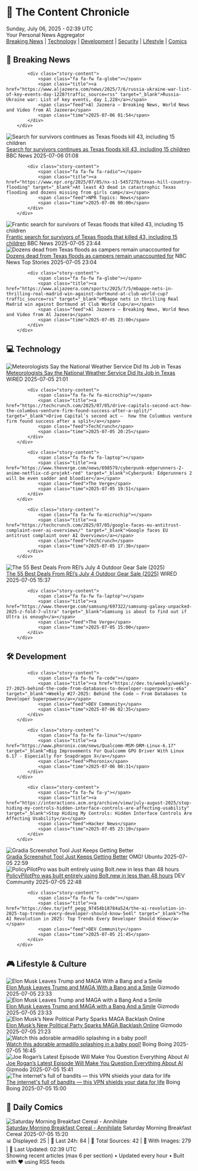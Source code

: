<!-- Processing 54 RSS feeds at 2025-07-06 02:38:57 UTC -->
<!-- Processing: Questionable Content -->
<!-- Error processing https://www.questionablecontent.net/QCRSS.xml: The read operation timed out -->
<!-- Processing: Dinosaur Comics -->
<!-- Processing: CNN Top Stories -->
<!-- Processing: CNN Breaking News -->
<!-- Processing: BBC World News -->
<!-- Processing: Al Jazeera Breaking News -->
<!-- Processing: Reuters World News -->
<!-- Processing: Guardian World News -->
<!-- Processing: Ars Technica -->
<!-- Processing: WIRED -->
<!-- Processing: Lobsters Python -->
<!-- Processing: Dev.to -->
<!-- Processing: StackOverflow Blog -->
<!-- Processing: It's FOSS -->
<!-- Processing: OMG! Ubuntu -->
<!-- Processing: Linux.com -->
<!-- Processing: GitLab Blog -->
<!-- Processing: InfoQ -->
<!-- Processing: Martin Fowler -->
<!-- Processing: Coding Horror -->
<!-- Processing: Gizmodo -->
<!-- Processing: Krebs on Security -->
<!-- Generated 5 new posts out of 22 feeds processed -->
<div class="newspaper-header">
    <h1 class="newspaper-title">📰 The Content Chronicle</h1>
    <div class="newspaper-date">Sunday, July 06, 2025 - 02:39 UTC</div>
    <div class="newspaper-subtitle">Your Personal News Aggregator</div>
</div>

<div class="newspaper-nav">
    <a href="#breaking">Breaking News</a> |
    <a href="#tech">Technology</a> |
    <a href="#dev">Development</a> |
    <a href="#security">Security</a> |
    <a href="#lifestyle">Lifestyle</a> |
    <a href="#webcomics">Comics</a>
</div>

<div class="news-section breaking-news" id="breaking">
<h2 class="section-header">🚨 Breaking News</h2>
<div class="stories-container">
<div class="story">
            
            <div class="story-content">
                <span class="fa fa-fw fa-globe"></span>
                <span class="title"><a href="https://www.aljazeera.com/news/2025/7/6/russia-ukraine-war-list-of-key-events-day-1228?traffic_source=rss" target="_blank">Russia-Ukraine war: List of key events, day 1,228</a></span>
                <span class="feed">Al Jazeera – Breaking News, World News and Video from Al Jazeera</span>
                <span class="time">2025-07-06 01:54</span>
            </div>
        </div>
<div class="story">
            <img src="https://ichef.bbci.co.uk/ace/standard/240/cpsprodpb/4417/live/25bcb680-59e6-11f0-b5c5-012c5796682d.jpg" alt="Search for survivors continues as Texas floods kill 43, including 15 children" class="story-image" loading="lazy" onerror="this.style.display='none'">
            <div class="story-content">
                <span class="fa fa-fw fa-earth-americas"></span>
                <span class="title"><a href="https://www.bbc.com/news/articles/cr4w36lnvgyo" target="_blank">Search for survivors continues as Texas floods kill 43, including 15 children</a></span>
                <span class="feed">BBC News</span>
                <span class="time">2025-07-06 01:08</span>
            </div>
        </div>
<div class="story">
            
            <div class="story-content">
                <span class="fa fa-fw fa-radio"></span>
                <span class="title"><a href="https://www.npr.org/2025/07/05/nx-s1-5457278/texas-hill-country-flooding" target="_blank">At least 43 dead in catastrophic Texas flooding and dozens missing from girls camp</a></span>
                <span class="feed">NPR Topics: News</span>
                <span class="time">2025-07-06 00:00</span>
            </div>
        </div>
<div class="story">
            <img src="https://ichef.bbci.co.uk/ace/standard/240/cpsprodpb/4417/live/25bcb680-59e6-11f0-b5c5-012c5796682d.jpg" alt="Frantic search for survivors of Texas floods that killed 43, including 15 children" class="story-image" loading="lazy" onerror="this.style.display='none'">
            <div class="story-content">
                <span class="fa fa-fw fa-earth-americas"></span>
                <span class="title"><a href="https://www.bbc.com/news/articles/cr4w36lnvgyo" target="_blank">Frantic search for survivors of Texas floods that killed 43, including 15 children</a></span>
                <span class="feed">BBC News</span>
                <span class="time">2025-07-05 23:44</span>
            </div>
        </div>
<div class="story">
            <img src="https://media-cldnry.s-nbcnews.com/image/upload/t_fit_1500w/mpx/2704722219/2025_07/1751763470942_nn_rch_frantic_search_for_missing_after_texas_floods_250705_1920x1080-2rpak4.jpg" alt="Dozens dead from Texas floods as campers remain unaccounted for" class="story-image" loading="lazy" onerror="this.style.display='none'">
            <div class="story-content">
                <span class="fa fa-fw fa-broadcast-tower"></span>
                <span class="title"><a href="https://www.nbcnews.com/nightly-news/video/dozens-dead-from-texas-floods-as-campers-remain-unaccounted-for-242748485696" target="_blank">Dozens dead from Texas floods as campers remain unaccounted for</a></span>
                <span class="feed">NBC News Top Stories</span>
                <span class="time">2025-07-05 23:04</span>
            </div>
        </div>
<div class="story">
            
            <div class="story-content">
                <span class="fa fa-fw fa-globe"></span>
                <span class="title"><a href="https://www.aljazeera.com/sports/2025/7/5/mbappe-nets-in-thrilling-real-madrid-win-against-dortmund-at-club-world-cup?traffic_source=rss" target="_blank">Mbappe nets in thrilling Real Madrid win against Dortmund at Club World Cup</a></span>
                <span class="feed">Al Jazeera – Breaking News, World News and Video from Al Jazeera</span>
                <span class="time">2025-07-05 23:00</span>
            </div>
        </div>
</div>
</div>
<div class="news-section tech-news" id="tech">
<h2 class="section-header">💻 Technology</h2>
<div class="stories-container">
<div class="story">
            <img src="https://media.wired.com/photos/6869798496efdc8698cddbf1/master/pass/2222953080" alt="Meteorologists Say the National Weather Service Did Its Job in Texas" class="story-image" loading="lazy" onerror="this.style.display='none'">
            <div class="story-content">
                <span class="fa fa-fw fa-bolt"></span>
                <span class="title"><a href="https://www.wired.com/story/meteorologists-say-the-national-weather-service-did-its-job-in-texas/" target="_blank">Meteorologists Say the National Weather Service Did Its Job in Texas</a></span>
                <span class="feed">WIRED</span>
                <span class="time">2025-07-05 21:01</span>
            </div>
        </div>
<div class="story">
            
            <div class="story-content">
                <span class="fa fa-fw fa-microchip"></span>
                <span class="title"><a href="https://techcrunch.com/2025/07/05/drive-capitals-second-act-how-the-columbus-venture-firm-found-success-after-a-split/" target="_blank">Drive Capital’s second act –  how the Columbus venture firm found success after a split</a></span>
                <span class="feed">TechCrunch</span>
                <span class="time">2025-07-05 20:25</span>
            </div>
        </div>
<div class="story">
            
            <div class="story-content">
                <span class="fa fa-fw fa-laptop"></span>
                <span class="title"><a href="https://www.theverge.com/news/698579/cyberpunk-edgerunners-2-anime-netflix-cd-projekt-red" target="_blank">Cyberpunk: Edgerunners 2 will be even sadder and bloodier</a></span>
                <span class="feed">The Verge</span>
                <span class="time">2025-07-05 19:51</span>
            </div>
        </div>
<div class="story">
            
            <div class="story-content">
                <span class="fa fa-fw fa-microchip"></span>
                <span class="title"><a href="https://techcrunch.com/2025/07/05/google-faces-eu-antitrust-complaint-over-ai-overviews/" target="_blank">Google faces EU antitrust complaint over AI Overviews</a></span>
                <span class="feed">TechCrunch</span>
                <span class="time">2025-07-05 17:36</span>
            </div>
        </div>
<div class="story">
            <img src="https://media.wired.com/photos/685f0f0c20a20e2dbba976f9/master/pass/REI%20Ads.png" alt="The 55 Best Deals From REI’s July 4 Outdoor Gear Sale (2025)" class="story-image" loading="lazy" onerror="this.style.display='none'">
            <div class="story-content">
                <span class="fa fa-fw fa-bolt"></span>
                <span class="title"><a href="https://www.wired.com/story/rei-4th-of-july-sale-2025-1/" target="_blank">The 55 Best Deals From REI’s July 4 Outdoor Gear Sale (2025)</a></span>
                <span class="feed">WIRED</span>
                <span class="time">2025-07-05 15:37</span>
            </div>
        </div>
<div class="story">
            
            <div class="story-content">
                <span class="fa fa-fw fa-laptop"></span>
                <span class="title"><a href="https://www.theverge.com/samsung/697322/samsung-galaxy-unpacked-2025-z-fold-7-ultra" target="_blank">Samsung is about to find out if Ultra is enough</a></span>
                <span class="feed">The Verge</span>
                <span class="time">2025-07-05 15:00</span>
            </div>
        </div>
</div>
</div>
<div class="news-section dev-news" id="dev">
<h2 class="section-header">🛠️ Development</h2>
<div class="stories-container">
<div class="story">
            
            <div class="story-content">
                <span class="fa fa-fw fa-code"></span>
                <span class="title"><a href="https://dev.to/weekly/weekly-27-2025-behind-the-code-from-databases-to-developer-superpowers-e6a" target="_blank">Weekly #27-2025: Behind the Code – From Databases to Developer Superpowers</a></span>
                <span class="feed">DEV Community</span>
                <span class="time">2025-07-06 02:35</span>
            </div>
        </div>
<div class="story">
            
            <div class="story-content">
                <span class="fa fa-fw fa-linux"></span>
                <span class="title"><a href="https://www.phoronix.com/news/Qualcomm-MSM-DRM-Linux-6.17" target="_blank">Big Improvements For Qualcomm GPU Driver With Linux 6.17 - Especially For Snapdragon X</a></span>
                <span class="feed">Phoronix</span>
                <span class="time">2025-07-06 00:31</span>
            </div>
        </div>
<div class="story">
            
            <div class="story-content">
                <span class="fa fa-fw fa-y"></span>
                <span class="title"><a href="https://interactions.acm.org/archive/view/july-august-2025/stop-hiding-my-controls-hidden-interface-controls-are-affecting-usability" target="_blank">Stop Hiding My Controls: Hidden Interface Controls Are Affecting Usability</a></span>
                <span class="feed">Hacker News</span>
                <span class="time">2025-07-05 23:10</span>
            </div>
        </div>
<div class="story">
            <img src="https://i0.wp.com/www.omgubuntu.co.uk/wp-content/uploads/2025/07/gradia.jpg?resize=406%2C232&amp;ssl=1" alt="Gradia Screenshot Tool Just Keeps Getting Better" class="story-image" loading="lazy" onerror="this.style.display='none'">
            <div class="story-content">
                <span class="fa fa-fw fa-ubuntu"></span>
                <span class="title"><a href="https://www.omgubuntu.co.uk/2025/07/gradia-screenshot-tool-adds-new-features" target="_blank">Gradia Screenshot Tool Just Keeps Getting Better</a></span>
                <span class="feed">OMG! Ubuntu</span>
                <span class="time">2025-07-05 22:59</span>
            </div>
        </div>
<div class="story">
            <img src="https://media2.dev.to/dynamic/image/width=800%2Cheight=%2Cfit=scale-down%2Cgravity=auto%2Cformat=auto/https%3A%2F%2Fdev-to-uploads.s3.amazonaws.com%2Fuploads%2Farticles%2F4uzfgazkenjq5olhfpan.png" alt="PolicyPilotPro was built entirely using Bolt.new in less than 48 hours" class="story-image" loading="lazy" onerror="this.style.display='none'">
            <div class="story-content">
                <span class="fa fa-fw fa-code"></span>
                <span class="title"><a href="https://dev.to/joe_slade_2ffebf8d1164783/policypilotpro-was-built-entirely-using-boltnew-in-less-than-48-hours-3pgc" target="_blank">PolicyPilotPro was built entirely using Bolt.new in less than 48 hours</a></span>
                <span class="feed">DEV Community</span>
                <span class="time">2025-07-05 22:48</span>
            </div>
        </div>
<div class="story">
            
            <div class="story-content">
                <span class="fa fa-fw fa-code"></span>
                <span class="title"><a href="https://dev.to/jeff_pegg_97454b18784a524/the-ai-revolution-in-2025-top-trends-every-developer-should-know-5e4l" target="_blank">The AI Revolution in 2025: Top Trends Every Developer Should Know</a></span>
                <span class="feed">DEV Community</span>
                <span class="time">2025-07-05 21:45</span>
            </div>
        </div>
</div>
</div>
<div class="news-section lifestyle-news" id="lifestyle">
<h2 class="section-header">🎮 Lifestyle & Culture</h2>
<div class="stories-container">
<div class="story">
            <img src="https://gizmodo.com/app/uploads/2024/11/Elon-Musk-at-Mar-a-Lago-.jpg" alt="Elon Musk Leaves Trump and MAGA With a Bang and a Smile" class="story-image" loading="lazy" onerror="this.style.display='none'">
            <div class="story-content">
                <span class="fa fa-fw fa-computer"></span>
                <span class="title"><a href="https://gizmodo.com/elon-musk-leaves-trump-and-maga-with-a-bang-and-a-smile-2000624469" target="_blank">Elon Musk Leaves Trump and MAGA With a Bang and a Smile</a></span>
                <span class="feed">Gizmodo</span>
                <span class="time">2025-07-05 23:33</span>
            </div>
        </div>
<div class="story">
            <img src="https://gizmodo.com/app/uploads/2024/11/Elon-Musk-at-Mar-a-Lago-.jpg" alt="Elon Musk Leaves Trump and MAGA with a Bang And a Smile" class="story-image" loading="lazy" onerror="this.style.display='none'">
            <div class="story-content">
                <span class="fa fa-fw fa-computer"></span>
                <span class="title"><a href="https://gizmodo.com/elon-musk-leaves-trump-and-maga-with-a-bang-and-a-smile-2000624469" target="_blank">Elon Musk Leaves Trump and MAGA with a Bang And a Smile</a></span>
                <span class="feed">Gizmodo</span>
                <span class="time">2025-07-05 23:33</span>
            </div>
        </div>
<div class="story">
            <img src="https://gizmodo.com/app/uploads/2025/03/elon-musk-march-24-2025-GettyImages-2206231809-copy.jpg" alt="Elon Musk’s New Political Party Sparks MAGA Backlash Online" class="story-image" loading="lazy" onerror="this.style.display='none'">
            <div class="story-content">
                <span class="fa fa-fw fa-computer"></span>
                <span class="title"><a href="https://gizmodo.com/elon-musks-new-political-party-sparks-maga-backlash-online-2000624462" target="_blank">Elon Musk’s New Political Party Sparks MAGA Backlash Online</a></span>
                <span class="feed">Gizmodo</span>
                <span class="time">2025-07-05 21:23</span>
            </div>
        </div>
<div class="story">
            <img src="https://i0.wp.com/boingboing.net/wp-content/uploads/2015/08/harmadillo.jpg?fit=600%2C399&amp;quality=60&amp;ssl=1" alt="Watch this adorable armadillo splashing in a baby pool!" class="story-image" loading="lazy" onerror="this.style.display='none'">
            <div class="story-content">
                <span class="fa fa-fw fa-arrow-right"></span>
                <span class="title"><a href="https://boingboing.net/2025/07/05/watch-this-adorable-armadillo-splashing-in-a-baby-pool.html" target="_blank">Watch this adorable armadillo splashing in a baby pool!</a></span>
                <span class="feed">Boing Boing</span>
                <span class="time">2025-07-05 16:45</span>
            </div>
        </div>
<div class="story">
            <img src="https://gizmodo.com/app/uploads/2019/05/f9tsubvpdl2zhjjri9w9.jpg" alt="Joe Rogan’s Latest Episode Will Make You Question Everything About AI" class="story-image" loading="lazy" onerror="this.style.display='none'">
            <div class="story-content">
                <span class="fa fa-fw fa-computer"></span>
                <span class="title"><a href="https://gizmodo.com/joe-rogans-latest-episode-will-make-you-question-everything-about-ai-2000624443" target="_blank">Joe Rogan’s Latest Episode Will Make You Question Everything About AI</a></span>
                <span class="feed">Gizmodo</span>
                <span class="time">2025-07-05 15:41</span>
            </div>
        </div>
<div class="story">
            <img src="https://i0.wp.com/boingboing.net/wp-content/uploads/2025/07/FastestVPN-PRO.jpg?fit=2250%2C1500&amp;quality=60&amp;ssl=1" alt="The internet&#x27;s full of bandits — this VPN shields your data for life" class="story-image" loading="lazy" onerror="this.style.display='none'">
            <div class="story-content">
                <span class="fa fa-fw fa-arrow-right"></span>
                <span class="title"><a href="https://boingboing.net/2025/07/05/the-internets-full-of-bandits-this-vpn-shields-your-data-for-life.html" target="_blank">The internet&#x27;s full of bandits — this VPN shields your data for life</a></span>
                <span class="feed">Boing Boing</span>
                <span class="time">2025-07-05 15:00</span>
            </div>
        </div>
</div>
</div>
<div class="news-section webcomics-section" id="webcomics">
<h2 class="section-header">🎨 Daily Comics</h2>
<div class="stories-container">
<div class="story">
            <img src="https://www.smbc-comics.com/comics/1751596995-20250705.png" alt="Saturday Morning Breakfast Cereal - Annihilate" class="story-image" loading="lazy" onerror="this.style.display='none'">
            <div class="story-content">
                <span class="fa fa-fw fa-smile"></span>
                <span class="title"><a href="https://www.smbc-comics.com/comic/annihilate" target="_blank">Saturday Morning Breakfast Cereal - Annihilate</a></span>
                <span class="feed">Saturday Morning Breakfast Cereal</span>
                <span class="time">2025-07-05 15:20</span>
            </div>
        </div>
</div>
</div>

<div class="newspaper-footer">
    <div class="stats">
        📊 Displayed: 25 | 📅 Last 24h: 84 | 📡 Total Sources: 42 | 📸 With Images: 279 |
        🔄 Last Updated: 02:39 UTC
    </div>
    <div class="footer-note">
        Showing recent articles (max 6 per section) • Updated every hour • Built with ❤️ using RSS feeds
    </div>
</div>
